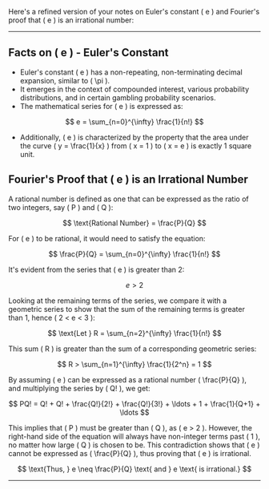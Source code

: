 Here's a refined version of your notes on Euler's constant \( e \) and Fourier's proof that \( e \) is an irrational number:

---

## Facts on \( e \) - Euler's Constant

- Euler's constant \( e \) has a non-repeating, non-terminating decimal expansion, similar to \( \pi \).
- It emerges in the context of compounded interest, various probability distributions, and in certain gambling probability scenarios.
- The mathematical series for \( e \) is expressed as:

$$
e = \sum_{n=0}^{\infty} \frac{1}{n!}
$$

- Additionally, \( e \) is characterized by the property that the area under the curve \( y = \frac{1}{x} \) from \( x = 1 \) to \( x = e \) is exactly 1 square unit.

## Fourier's Proof that \( e \) is an Irrational Number

A rational number is defined as one that can be expressed as the ratio of two integers, say \( P \) and \( Q \):

$$
\text{Rational Number} = \frac{P}{Q}
$$

For \( e \) to be rational, it would need to satisfy the equation:

$$
\frac{P}{Q} = \sum_{n=0}^{\infty} \frac{1}{n!}
$$

It's evident from the series that \( e \) is greater than 2:

$$
e > 2
$$

Looking at the remaining terms of the series, we compare it with a geometric series to show that the sum of the remaining terms is greater than 1, hence \( 2 < e < 3 \):

$$
\text{Let } R = \sum_{n=2}^{\infty} \frac{1}{n!}
$$

This sum \( R \) is greater than the sum of a corresponding geometric series:

$$
R > \sum_{n=1}^{\infty} \frac{1}{2^n} = 1
$$

By assuming \( e \) can be expressed as a rational number \( \frac{P}{Q} \), and multiplying the series by \( Q! \), we get:

$$
PQ! = Q! + Q! + \frac{Q!}{2!} + \frac{Q!}{3!} + \ldots + 1 + \frac{1}{Q+1} + \ldots
$$

This implies that \( P \) must be greater than \( Q \), as \( e > 2 \). However, the right-hand side of the equation will always have non-integer terms past \( 1 \), no matter how large \( Q \) is chosen to be. This contradiction shows that \( e \) cannot be expressed as \( \frac{P}{Q} \), thus proving that \( e \) is irrational.

$$
\text{Thus, } e \neq \frac{P}{Q} \text{ and } e \text{ is irrational.}
$$

--- 
